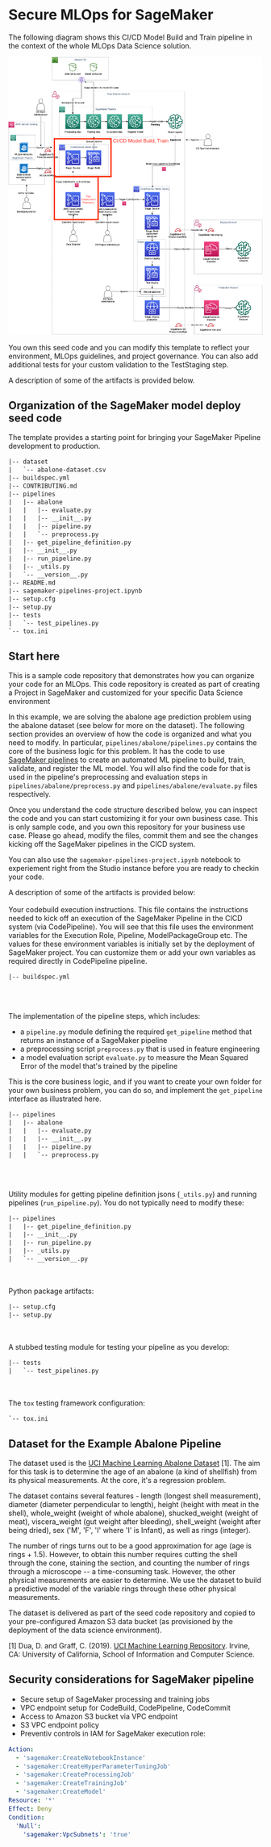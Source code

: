 # Secure MLOps for SageMaker

The following diagram shows this CI/CD Model Build and Train pipeline in the context of the whole MLOps Data Science solution.

![CI/CD model deployment](img/ml-ops-architecture-model-build-train.png)

You own this seed code and you can modify this template to reflect your environment, MLOps guidelines, and project governance. You can also add additional tests for your custom validation to the TestStaging step.

A description of some of the artifacts is provided below.

## Organization of the SageMaker model deploy seed code
The template provides a starting point for bringing your SageMaker Pipeline development to production.

```
|-- dataset
|   `-- abalone-dataset.csv
|-- buildspec.yml
|-- CONTRIBUTING.md
|-- pipelines
|   |-- abalone
|   |   |-- evaluate.py
|   |   |-- __init__.py
|   |   |-- pipeline.py
|   |   `-- preprocess.py
|   |-- get_pipeline_definition.py
|   |-- __init__.py
|   |-- run_pipeline.py
|   |-- _utils.py
|   `-- __version__.py
|-- README.md
|-- sagemaker-pipelines-project.ipynb
|-- setup.cfg
|-- setup.py
|-- tests
|   `-- test_pipelines.py
`-- tox.ini
```

## Start here
This is a sample code repository that demonstrates how you can organize your code for an MLOps. This code repository is created as part of creating a Project in SageMaker and customized for your specific Data Science environment

In this example, we are solving the abalone age prediction problem using the abalone dataset (see below for more on the dataset). The following section provides an overview of how the code is organized and what you need to modify. In particular, `pipelines/abalone/pipelines.py` contains the core of the business logic for this problem. It has the code to use [SageMaker pipelines](https://aws.amazon.com/sagemaker/pipelines/) to create an automated ML pipeline to build, train, validate, and register the ML model. You will also find the code for that is used in the pipeline's preprocessing and evaluation steps in `pipelines/abalone/preprocess.py` and `pipelines/abalone/evaluate.py` files respectively.

Once you understand the code structure described below, you can inspect the code and you can start customizing it for your own business case. This is only sample code, and you own this repository for your business use case. Please go ahead, modify the files, commit them and see the changes kicking off the SageMaker pipelines in the CICD system.

You can also use the `sagemaker-pipelines-project.ipynb` notebook to experiement right from the Studio instance before you are ready to checkin your code.

A description of some of the artifacts is provided below:
<br/><br/>
Your codebuild execution instructions. This file contains the instructions needed to kick off an execution of the SageMaker Pipeline in the CICD system (via CodePipeline). You will see that this file uses the environment variables for the Execution Role, Pipeline, ModelPackageGroup etc. The values for these environment variables is initially set by the deployment of SageMaker project. You can customize them or add your own variables as required directly in CodePipeline pipeline.

```
|-- buildspec.yml
```

<br/><br/>

The implementation of the pipeline steps, which includes:
+ a `pipeline.py` module defining the required `get_pipeline` method that returns an instance of a SageMaker pipeline
+ a preprocessing script `preprocess.py` that is used in feature engineering
+ a model evaluation script `evaluate.py` to measure the Mean Squared Error of the model that's trained by the pipeline

This is the core business logic, and if you want to create your own folder for your own business problem, you can do so, and implement the `get_pipeline` interface as illustrated here.

```
|-- pipelines
|   |-- abalone
|   |   |-- evaluate.py
|   |   |-- __init__.py
|   |   |-- pipeline.py
|   |   `-- preprocess.py

```
<br/><br/>

Utility modules for getting pipeline definition jsons (`_utils.py`) and running pipelines (`run_pipeline.py`). You do not typically need to modify these:

```
|-- pipelines
|   |-- get_pipeline_definition.py
|   |-- __init__.py
|   |-- run_pipeline.py
|   |-- _utils.py
|   `-- __version__.py
```
<br/><br/>
Python package artifacts:
```
|-- setup.cfg
|-- setup.py
```
<br/><br/>
A stubbed testing module for testing your pipeline as you develop:
```
|-- tests
|   `-- test_pipelines.py
```
<br/><br/>
The `tox` testing framework configuration:
```
`-- tox.ini
```

## Dataset for the Example Abalone Pipeline

The dataset used is the [UCI Machine Learning Abalone Dataset](https://archive.ics.uci.edu/ml/datasets/abalone) [1]. The aim for this task is to determine the age of an abalone (a kind of shellfish) from its physical measurements. At the core, it's a regression problem. 
    
The dataset contains several features - length (longest shell measurement), diameter (diameter perpendicular to length), height (height with meat in the shell), whole_weight (weight of whole abalone), shucked_weight (weight of meat), viscera_weight (gut weight after bleeding), shell_weight (weight after being dried), sex ('M', 'F', 'I' where 'I' is Infant), as well as rings (integer).

The number of rings turns out to be a good approximation for age (age is rings + 1.5). However, to obtain this number requires cutting the shell through the cone, staining the section, and counting the number of rings through a microscope -- a time-consuming task. However, the other physical measurements are easier to determine. We use the dataset to build a predictive model of the variable rings through these other physical measurements.

The dataset is delivered as part of the seed code repository and copied to your pre-configured Amazon S3 data bucket (as provisioned by the deployment of the data science environment). 

[1] Dua, D. and Graff, C. (2019). [UCI Machine Learning Repository](http://archive.ics.uci.edu/ml). Irvine, CA: University of California, School of Information and Computer Science.

## Security considerations for SageMaker pipeline


- Secure setup of SageMaker processing and training jobs
- VPC endpoint setup for CodeBuild, CodePipeline, CodeCommit
- Access to Amazon S3 bucket via VPC endpoint
- S3 VPC endpoint policy
- Preventiv controls in IAM for SageMaker execution role:
```yaml
Action:
  - 'sagemaker:CreateNotebookInstance'
  - 'sagemaker:CreateHyperParameterTuningJob'
  - 'sagemaker:CreateProcessingJob'
  - 'sagemaker:CreateTrainingJob'
  - 'sagemaker:CreateModel'
Resource: '*'
Effect: Deny
Condition:
  'Null':
    'sagemaker:VpcSubnets': 'true'
```